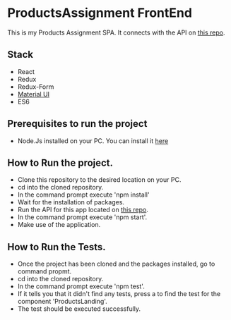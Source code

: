 # ProductsAssignment FrontEnd
This is my Products Assignment SPA. It connects with the API on [this repo](https://github.com/mekairaw/ProductsAssignmentAPI).
## Stack
- React
- Redux
- Redux-Form
- [Material UI](https://material-ui.com/)
- ES6
## Prerequisites to run the project
- Node.Js installed on your PC. You can install it [here](https://nodejs.org/es/download/)

## How to Run the project.
- Clone this repository to the desired location on your PC.
- cd into the cloned repository.
- In the command prompt execute 'npm install'
- Wait for the installation of packages.
- Run the API for this app located on [this repo](https://github.com/mekairaw/ProductsAssignmentAPI).
- In the command prompt execute 'npm start'.
- Make use of the application.

## How to Run the Tests.
- Once the project has been cloned and the packages installed, go to command propmt.
- cd into the cloned repository.
- In the command prompt execute 'npm test'.
- If it tells you that it didn't find any tests, press a to find the test for the component 'ProductsLanding'.
- The test should be executed successfully.

